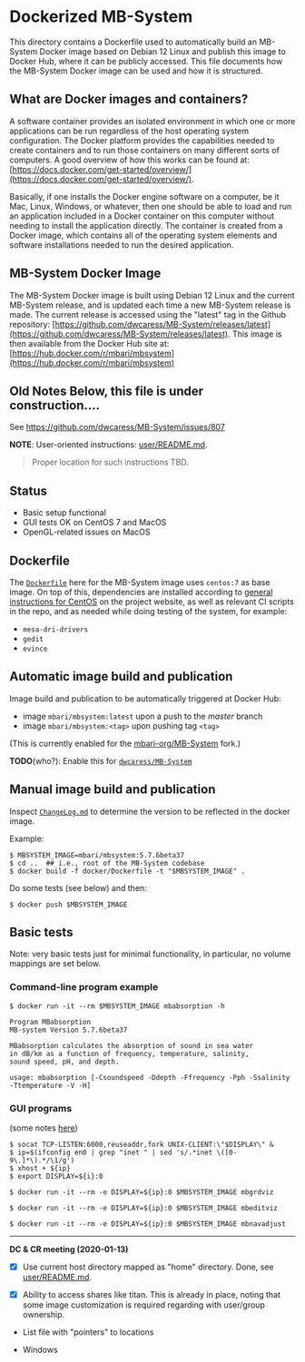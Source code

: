 # Dockerized MB-System

This directory contains a Dockerfile used to automatically build an MB-System Docker image based on Debian 12 Linux and publish this image to Docker Hub, where it can be publicly accessed.
This file documents how the MB-System Docker image can be used and how it is structured.

## What are Docker images and containers?

A software container provides an isolated environment in which one or more applications can be run regardless of the host operating system configuration. The Docker platform provides the capabilities needed to create containers and to run those containers on many different sorts of computers. A good overview of how this works can be found at:
[https://docs.docker.com/get-started/overview/](https://docs.docker.com/get-started/overview/). 

Basically, if one installs the Docker engine software on a computer, be it Mac, Linux, Windows, or whatever, then one should be able to load and run an application included in a Docker container on this computer without needing to install the application directly. The container is created from a Docker image, which contains all of the operating system elements and software installations needed to run the desired application.

## MB-System Docker Image

The MB-System Docker image is built using Debian 12 Linux and the current MB-System release, and is updated each time a new MB-System release is made. The current release is accessed using the "latest" tag in the Github repository: [https://github.com/dwcaress/MB-System/releases/latest](https://github.com/dwcaress/MB-System/releases/latest). This image is then available from the Docker Hub site at: [https://hub.docker.com/r/mbari/mbsystem](https://hub.docker.com/r/mbari/mbsystem)



## Old Notes Below, this file is under construction....


See https://github.com/dwcaress/MB-System/issues/807

**NOTE**: User-oriented instructions: [user/README.md](user/README.md).

> Proper location for such instructions TBD.

## Status

- Basic setup functional
- GUI tests OK on CentOS 7 and MacOS
- OpenGL-related issues on MacOS

## Dockerfile

The [`Dockerfile`](Dockerfile) here for the MB-System image uses `centos:7`
as base image. On top of this, dependencies are installed according to
[general instructions for CentOS](
https://www.mbari.org/products/research-software/mb-system/how-to-download-and-install-mb-system/#toggle-id-10)
on the project website, as well as relevant CI scripts in the repo, and as
needed while doing testing of the system, for example:

- `mesa-dri-drivers`
- `gedit`
- `evince`


## Automatic image build and publication

Image build and publication to be automatically triggered at Docker Hub:

  - image `mbari/mbsystem:latest` upon a push to the *master* branch
  - image `mbari/mbsystem:<tag>`  upon pushing tag `<tag>`

(This is currently enabled for the
[mbari-org/MB-System](https://github.com/mbari-org/MB-System) fork.)

**TODO**(who?): Enable this for [`dwcaress/MB-System`](https://github.com/dwcaress/MB-System)

## Manual image build and publication

Inspect [`ChangeLog.md`](../ChangeLog.md) to determine the version to be
reflected in the docker image.

Example:

    $ MBSYSTEM_IMAGE=mbari/mbsystem:5.7.6beta37
    $ cd ..  ## i.e., root of the MB-System codebase
    $ docker build -f docker/Dockerfile -t "$MBSYSTEM_IMAGE" .
    
Do some tests (see below) and then:

    $ docker push $MBSYSTEM_IMAGE

## Basic tests

Note: very basic tests just for minimal functionality, in particular,
no volume mappings are set below.

### Command-line program example

    $ docker run -it --rm $MBSYSTEM_IMAGE mbabsorption -h

    Program MBabsorption
    MB-system Version 5.7.6beta37
    
    MBabsorption calculates the absorption of sound in sea water
    in dB/km as a function of frequency, temperature, salinity,
    sound speed, pH, and depth.
    
    usage: mbabsorption [-Csoundspeed -Ddepth -Ffrequency -Pph -Ssalinity -Ttemperature -V -H]

### GUI programs

(some notes [here](gui/README.md))

    $ socat TCP-LISTEN:6000,reuseaddr,fork UNIX-CLIENT:\"$DISPLAY\" &
    $ ip=$(ifconfig en0 | grep "inet " | sed 's/.*inet \([0-9\.]*\).*/\1/g')
    $ xhost + ${ip}
    $ export DISPLAY=${i}:0
    
    $ docker run -it --rm -e DISPLAY=${ip}:0 $MBSYSTEM_IMAGE mbgrdviz
    
    $ docker run -it --rm -e DISPLAY=${ip}:0 $MBSYSTEM_IMAGE mbeditviz
    
    $ docker run -it --rm -e DISPLAY=${ip}:0 $MBSYSTEM_IMAGE mbnavadjust

----

**DC & CR meeting (2020-01-13)**

- [x] Use current host directory mapped as "home" directory.
  Done, see [user/README.md](user/README.md).

- [x] Ability to access shares like titan.
  This is already in place, noting that some image customization is
  required regarding with user/group ownership.

- List file with "pointers" to locations

- Windows

